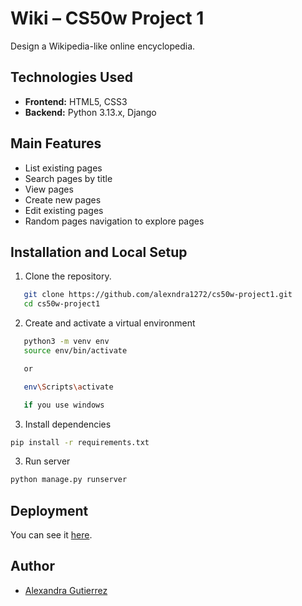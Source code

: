 # Wiki – CS50w Project 1
Design a Wikipedia-like online encyclopedia.

## Technologies Used

- **Frontend:** HTML5, CSS3  
- **Backend:** Python 3.13.x, Django

## Main Features

- List existing pages  
- Search pages by title
- View pages 
- Create new pages  
- Edit existing pages  
- Random pages navigation to explore pages

## Installation and Local Setup

1. Clone the repository.

```bash
   git clone https://github.com/alexndra1272/cs50w-project1.git
   cd cs50w-project1
```

2. Create and activate a virtual environment

```bash
   python3 -m venv env
   source env/bin/activate

   or 

   env\Scripts\activate 

   if you use windows
```

3. Install dependencies

```bash
pip install -r requirements.txt
```


3. Run server

```bash
python manage.py runserver
```

## Deployment
You can see it [here]().

## Author
- [Alexandra Gutierrez](https://github.com/alexndra1272)